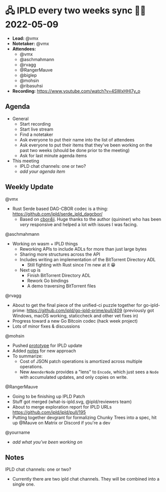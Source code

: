 # 🖧 IPLD every two weeks sync 🙌🏽 2022-05-09


- **Lead:** @vmx
- **Notetaker:** @vmx
- **Attendees:**
  - @vmx
  - @aschmahmann
  - @rvagg
  - @RangerMauve
  - @biglep 
  - @mohsin
  - @ribasuhsi
- **Recording:** https://www.youtube.com/watch?v=4SWxHHI7y_o


## Agenda

- General
  - Start recording
  - Start live stream
  - Find a notetaker
  - Ask everyone to put their name into the list of attendees
  - Ask everyone to put their items that they've been working on the past two weeks (should be done prior to the meeting)
  - Ask for last minute agenda items
- This meeting
  - IPLD chat channels: one or two? 
  - _add your agenda item_


## Weekly Update

@vmx
 - Rust Serde based DAG-CBOR codec is a thing: https://github.com/ipld/serde_ipld_dagcbor/
   - Based on [cbor4ii](https://github.com/quininer/cbor4ii). Huge thanks to the author (quininer) who has been *very* responsive and helped a lot with issues I was facing.

@aschmahmann
 - Working on wasm + IPLD things
     - Reworking APIs to include ADLs for more than just large bytes
     - Sharing more structures across the API
     - Includes writing an implementation of the BitTorrent Directory ADL
         - Still fighting with Rust since I'm new at it 😁
     - Next up is
         - Finish BitTorrent Directory ADL
         - Rework Go bindings
         - A demo traversing BitTorrent files

@rvagg
 - About to get the final piece of the unified-ci puzzle together for go-ipld-prime: https://github.com/ipld/go-ipld-prime/pull/409 (previously got Windows, macOS working, staticcheck and other vet fixes in)
 - Progress toward a new Go Bitcoin codec (hack week project)
 - Lots of minor fixes & discussions

@mohsin
- Pushed [prototype](https://github.com/smrz2001/go-ipld-prime/pull/1) for IPLD update
- Added [notes](https://github.com/ipld/go-ipld-prime/issues/320#issuecomment-1120443060) for new approach
- To summarize:
    - Cost of JSON patch operations is amortized across multiple operations.
    - New `AmenderNode` provides a "lens" to `Encode`, which just sees a `Node` with accumulated updates, and only copies on write.

@RangerMauve
 - Going to be finishing up IPLD Patch
 - Stuff got merged (what-is-ipld.svg, @ipld/reviewers team)
 - About to merge exploration report for IPLD URLs https://github.com/ipld/ipld/pull/195
 - Putting together devgrant for formalizing Chunky Trees into a spec, hit up @Mauve on Matrix or Discord if you're a dev


@yourname
 - _add what you've been working on_


## Notes

<!-- After each call, the notetaker submits a PR to https://github.com/ipld/team-mgmt to store the notes on the meeting-notes folder -->

IPLD chat channels: one or two? 

 - Currently there are two ipld chat channels. They will be combined into a single one.
